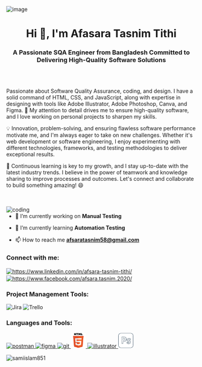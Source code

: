 ![image](https://user-images.githubusercontent.com/74038190/212749695-a6817c5a-a794-462b-afca-1b5ce7dd5e63.gif)
<h1 align="center">Hi 👋, I'm Afasara Tasnim Tithi</h1>
<h3 align="center">A Passionate SQA Engineer from Bangladesh Committed to Delivering High-Quality Software Solutions</h3>
<br />



<br />

Passionate about Software Quality Assurance, coding, and design. I have a solid command of HTML, CSS, and JavaScript, along with expertise in designing with tools like Adobe Illustrator, Adobe Photoshop, Canva, and Figma. 🚀 My attention to detail drives me to ensure high-quality software, and I love working on personal projects to sharpen my skills.

💡 Innovation, problem-solving, and ensuring flawless software performance motivate me, and I'm always eager to take on new challenges. Whether it's web development or software engineering, I enjoy experimenting with different technologies, frameworks, and testing methodologies to deliver exceptional results.

🌟 Continuous learning is key to my growth, and I stay up-to-date with the latest industry trends. I believe in the power of teamwork and knowledge sharing to improve processes and outcomes. Let's connect and collaborate to build something amazing! 😄

<br />
<br />
<img src="https://media2.giphy.com/media/v1.Y2lkPTc5MGI3NjExYmM4OXhja3dieHI1bmwyeXBhbHN5cm10MmR0YzZlNGI2MnZiaHU0byZlcD12MV9pbnRlcm5hbF9naWZfYnlfaWQmY3Q9Zw/LMcB8XospGZO8UQq87/giphy.gif" width="600" align="right"
    alt="coding">
    
    
 
 - 🔭  I’m currently working on **Manual Testing**


 - 🌱 I’m currently learning **Automation Testing**


 - 📫 How to reach me **afsaratasnim58@gmail.com**



<h3 align="left">Connect with me:</h3>
<p align="left">
    <a href="https://www.linkedin.com/in/afsara-tasnim-tithi/"><img align="center"
            src="https://raw.githubusercontent.com/rahuldkjain/github-profile-readme-generator/master/src/images/icons/Social/linked-in-alt.svg"
            alt="https://www.linkedin.com/in/afsara-tasnim-tithi/" height="30" width="40" /></a>
    <a href="https://www.facebook.com/afsara.tasnim.2020/" target="blank"><img align="center"
            src="https://raw.githubusercontent.com/rahuldkjain/github-profile-readme-generator/master/src/images/icons/Social/facebook.svg"
            alt="https://www.facebook.com/afsara.tasnim.2020/" height="30" width="40" /></a>

</p>
<h3 align="left"> Project Management Tools:</h3>
<p align="left"> <a https://www.atlassian.com/software/jira" rel="noreferrer"> <img src="https://www.vectorlogo.zone/logos/atlassian_jira/atlassian_jira-icon.svg" alt="Jira" width="40" height="40"/> </a> <a https:https://trello.com/" rel="noreferrer"> <img src="https://www.vectorlogo.zone/logos/trello/trello-icon.svg" alt="Trello" width="40" height="40"/> </a>  </p>
<h3 align="left">Languages and Tools:</h3>
<p align="left"> <a href="https://www.postman.com/" rel="noreferrer"> <img src="https://www.vectorlogo.zone/logos/getpostman/getpostman-icon.svg" alt="postman" width="40" height="40"/> </a> <a href="https://www.figma.com/" target="_blank" rel="noreferrer"> <img src="https://www.vectorlogo.zone/logos/figma/figma-icon.svg" alt="figma" width="40" height="40"/> </a> <a href="https://git-scm.com/" target="_blank" rel="noreferrer"> <img src="https://www.vectorlogo.zone/logos/git-scm/git-scm-icon.svg" alt="git" width="40" height="40"/> </a> <a href="https://www.w3.org/html/" target="_blank" rel="noreferrer"> <img src="https://raw.githubusercontent.com/devicons/devicon/master/icons/html5/html5-original-wordmark.svg" alt="html5" width="40" height="40"/> </a> <a href="https://www.adobe.com/in/products/illustrator.html" target="_blank" rel="noreferrer"> <img src="https://www.vectorlogo.zone/logos/adobe_illustrator/adobe_illustrator-icon.svg" alt="illustrator" width="40" height="40"/> </a> <a href="https://www.photoshop.com/en" target="_blank" rel="noreferrer"> <img src="https://raw.githubusercontent.com/devicons/devicon/master/icons/photoshop/photoshop-line.svg" alt="photoshop" width="40" height="40"/> </a>  </p>

<p><img align="center"
        src="https://github-readme-stats.vercel.app/api/top-langs?username=samiislam851&show_icons=true&locale=en&layout=compact"
        alt="samiislam851" /></p>
